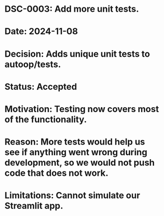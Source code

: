 # DSC-0003: Add more unit tests.
# Date: 2024-11-08
# Decision: Adds unique unit tests to autoop/tests.
# Status: Accepted
# Motivation: Testing now covers most of the functionality.
# Reason: More tests would help us see if anything went wrong during development, so we would not push code that does not work.
# Limitations: Cannot simulate our Streamlit app.